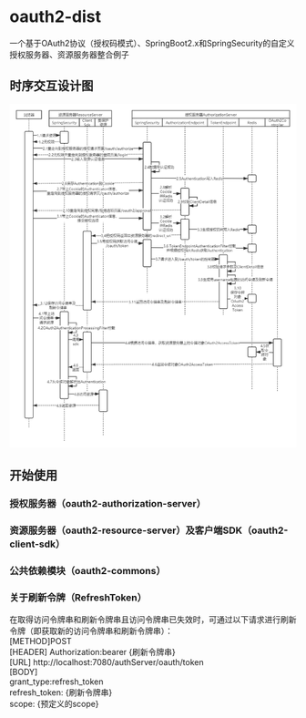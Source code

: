 # oauth2-dist
一个基于OAuth2协议（授权码模式）、SpringBoot2.x和SpringSecurity的自定义授权服务器、资源服务器整合例子
## 时序交互设计图
![Pandao editor.md](https://github.com/waltertan1988/oauth2-dist/blob/master/oauth2-doc/charts/oauth2.png?raw=true "oauth2.png")
## 开始使用

### 授权服务器（oauth2-authorization-server）

### 资源服务器（oauth2-resource-server）及客户端SDK（oauth2-client-sdk）

### 公共依赖模块（oauth2-commons）

### 关于刷新令牌（RefreshToken）
在取得访问令牌串和刷新令牌串且访问令牌串已失效时，可通过以下请求进行刷新令牌（即获取新的访问令牌串和刷新令牌串）：  
[METHOD]POST  
[HEADER] Authorization:bearer {刷新令牌串}  
[URL] http://localhost:7080/authServer/oauth/token  
[BODY]  
grant_type:refresh_token  
refresh_token: {刷新令牌串}  
scope: {预定义的scope}  
